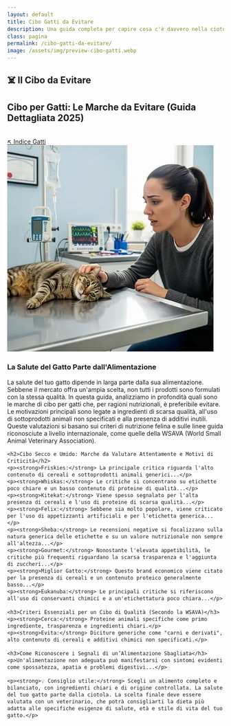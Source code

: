 ```yaml
---
layout: default
title: Cibo Gatti da Evitare
description: Una guida completa per capire cosa c'è davvero nella ciotola del tuo amico felino.
class: pagina
permalink: /cibo-gatti-da-evitare/
image: /assets/img/preview-cibo-gatti.webp
---
```


<main class="layout-wrapper">

  <!-- 📝 INTRODUZIONE -->
  <section class="intro">
    <h1 class="main-title-centered">☠️️ Il Cibo da Evitare</h1>
    <h2 class="small-title">
      Cibo per Gatti: Le Marche da Evitare (Guida Dettagliata 2025)
    </h2>
    <div class="btn-wrapper-outside"><br>
      <a href="/index-tutto-gatti/" class="btn-indice" aria-label="Vai all’indice gatti">
        ↖️ Indice Gatti
      </a>
    </div>
  </section>

  <!-- 🖼️ IMMAGINE HERO -->
  <section class="square-grid">
    <div class="content-square">
      <img src="/assets/img/2-Cibo-Gatti-Le-Marche-Da-Evitare-480.webp" alt="Gatto ammalato dal veterinario padrona preoccupata">
      <div class="hero-col text-side">
        <h3>La Salute del Gatto Parte dall'Alimentazione</h3>
        <div class="description">
          La salute del tuo gatto dipende in larga parte dalla sua alimentazione. Sebbene il mercato offra un'ampia scelta, non tutti i prodotti sono formulati con la stessa qualità. In questa guida, analizziamo in profondità quali sono le marche di cibo per gatti che, per ragioni nutrizionali, è preferibile evitare. Le motivazioni principali sono legate a ingredienti di scarsa qualità, all'uso di sottoprodotti animali non specificati e alla presenza di additivi inutili. Queste valutazioni si basano sui criteri di nutrizione felina e sulle linee guida riconosciute a livello internazionale, come quelle della WSAVA (World Small Animal Veterinary Association).
        </div>
      </div>
    </div>
  </section>

  <!-- 📚 CONTENUTO TESTUALE -->
  <section class="text-block">

    <h2>Cibo Secco e Umido: Marche da Valutare Attentamente e Motivi di Criticità</h2>
    <p><strong>Friskies:</strong> La principale critica riguarda l'alto contenuto di cereali e sottoprodotti animali generici...</p>
    <p><strong>Whiskas:</strong> Le critiche si concentrano su etichette poco chiare e un basso contenuto di proteine di qualità...</p>
    <p><strong>Kitekat:</strong> Viene spesso segnalato per l'alta presenza di cereali e l'uso di proteine di scarsa qualità...</p>
    <p><strong>Felix:</strong> Sebbene sia molto popolare, viene criticato per l'uso di appetizzanti artificiali e per l'etichetta generica...</p>
    <p><strong>Sheba:</strong> Le recensioni negative si focalizzano sulla natura generica delle etichette e su un valore nutrizionale non sempre all'altezza...</p>
    <p><strong>Gourmet:</strong> Nonostante l'elevata appetibilità, le critiche più frequenti riguardano la scarsa trasparenza e l'aggiunta di zuccheri...</p>
    <p><strong>Miglior Gatto:</strong> Questo brand economico viene citato per la presenza di cereali e un contenuto proteico generalmente basso...</p>
    <p><strong>Eukanuba:</strong> Le principali critiche si riferiscono all'uso di conservanti chimici e a un'etichettatura poco chiara...</p>

    <h3>Criteri Essenziali per un Cibo di Qualità (Secondo la WSAVA)</h3>
    <p><strong>Cerca:</strong> Proteine animali specifiche come primo ingrediente, trasparenza e ingredienti chiari.</p>
    <p><strong>Evita:</strong> Diciture generiche come "carni e derivati", alto contenuto di cereali e additivi chimici non specificati.</p>

    <h3>Come Riconoscere i Segnali di un’Alimentazione Sbagliata</h3>
    <p>Un'alimentazione non adeguata può manifestarsi con sintomi evidenti come spossatezza, apatia e problemi digestivi...</p>

    <p><strong>💡 Consiglio utile:</strong> Scegli un alimento completo e bilanciato, con ingredienti chiari e di origine controllata. La salute del tuo gatto parte dalla ciotola. La scelta finale deve essere valutata con un veterinario, che potrà consigliarti la dieta più adatta alle specifiche esigenze di salute, età e stile di vita del tuo gatto.</p>
  </section>

</main>
